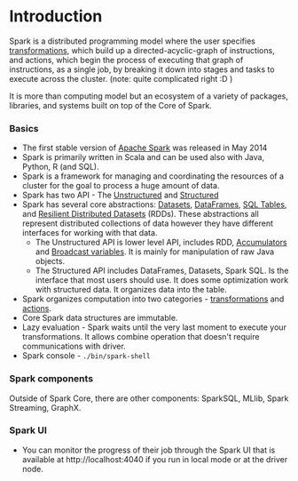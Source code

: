 Introduction
=============

Spark is a distributed programming model where the user specifies [transformations](), which build up a directed-acyclic-graph of instructions, and actions, which begin the process of executing that graph of instructions, as a single job, by breaking it down into stages and tasks to execute across the cluster. (note: quite complicated right :D )

It is more than computing model but an ecosystem of a variety of packages, libraries, and systems built on top of the Core of Spark.

### Basics
* The first stable version of [Apache Spark](https://spark.apache.org/) was released in May 2014
* Spark is primarily written in Scala and can be used also with Java, Python, R (and SQL).
* Spark is a framework for managing and coordinating the resources of a cluster for the goal to process a huge amount of data.
* Spark has two API - The [Unstructured]() and [Structured]()
* Spark has several core abstractions: [Datasets](), [DataFrames](), [SQL Tables](), and [Resilient Distributed Datasets]() (RDDs). These abstractions all represent distributed collections of data however they have different interfaces for working with that data.
  * The Unstructured API is lower level API, includes RDD, [Accumulators]() and [Broadcast variables](). It is mainly for manipulation of raw Java objects.
  * The Structured API includes DataFrames, Datasets, Spark SQL. Is the interface that most users should use. It does some optimization work with structured data. It organizes data into the table.
* Spark organizes computation into two categories - [transformations]() and [actions]().
* Core Spark data structures are immutable.
* Lazy evaluation - Spark waits until the very last moment to execute your transformations. It allows combine operation that doesn't require communications with driver.
* Spark console - `./bin/spark-shell`

### Spark components
Outside of Spark Core, there are other components: SparkSQL, MLlib, Spark Streaming, GraphX.

### Spark UI
* You can monitor the progress of their job through the Spark UI that is available at http://localhost:4040 if you run in local mode or at the driver node.
